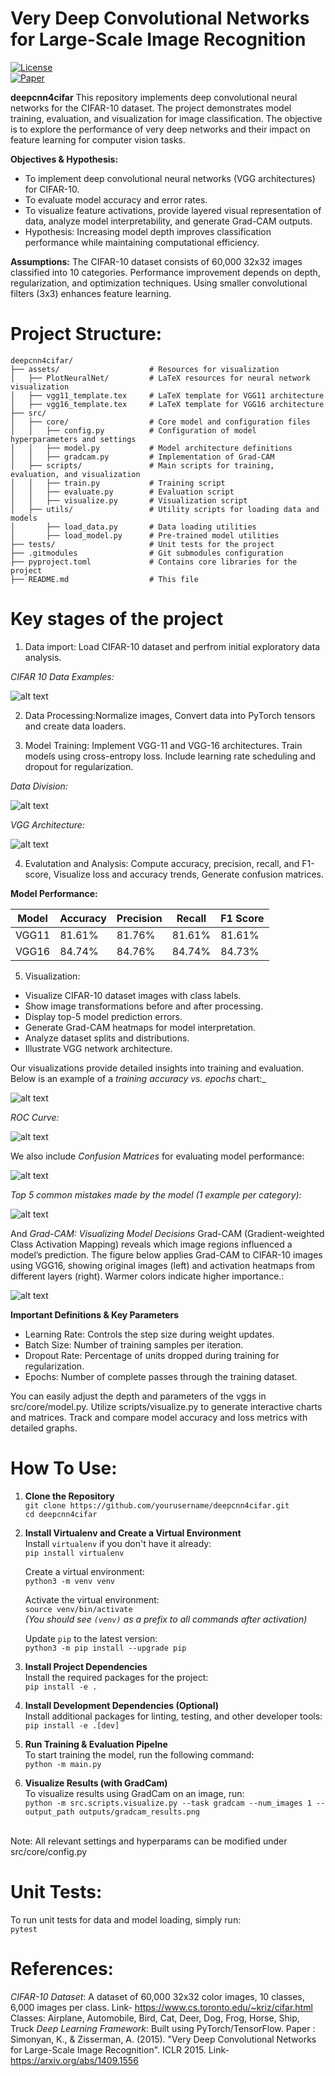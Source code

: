 # **Very Deep Convolutional Networks for Large-Scale Image Recognition**

[![License](https://img.shields.io/badge/license-MIT-blue.svg)](LICENSE)  
[![Paper](https://img.shields.io/badge/ICLR-2015-blue)](https://www.robots.ox.ac.uk/~vgg/publications/2015/Simonyan15/)  

**deepcnn4cifar** 
This repository implements deep convolutional neural networks for the CIFAR-10 dataset. The project demonstrates model training, evaluation, and visualization for image classification. The objective is to explore the performance of very deep networks and their impact on feature learning for computer vision tasks.


**Objectives & Hypothesis:**

- To implement deep convolutional neural networks (VGG architectures) for CIFAR-10.
- To evaluate model accuracy and error rates.
- To visualize feature activations, provide layered visual representation of data, analyze model interpretability, and generate Grad-CAM outputs.
- Hypothesis: Increasing model depth improves classification performance while maintaining computational efficiency.

**Assumptions:**
The CIFAR-10 dataset consists of 60,000 32x32 images classified into 10 categories.
Performance improvement depends on depth, regularization, and optimization techniques.
Using smaller convolutional filters (3x3) enhances feature learning.

# Project Structure:

```
deepcnn4cifar/
├── assets/                    # Resources for visualization
│   ├── PlotNeuralNet/         # LaTeX resources for neural network visualization
│   ├── vgg11_template.tex     # LaTeX template for VGG11 architecture
│   ├── vgg16_template.tex     # LaTeX template for VGG16 architecture
├── src/
│   ├── core/                  # Core model and configuration files
│   │   ├── config.py          # Configuration of model hyperparameters and settings
│   │   ├── model.py           # Model architecture definitions
│   │   ├── gradcam.py         # Implementation of Grad-CAM
│   ├── scripts/               # Main scripts for training, evaluation, and visualization
│   │   ├── train.py           # Training script
│   │   ├── evaluate.py        # Evaluation script
│   │   ├── visualize.py       # Visualization script
│   ├── utils/                 # Utility scripts for loading data and models
│       ├── load_data.py       # Data loading utilities
│       ├── load_model.py      # Pre-trained model utilities
├── tests/                     # Unit tests for the project
├── .gitmodules                # Git submodules configuration
├── pyproject.toml             # Contains core libraries for the project
├── README.md                  # This file

```

# Key stages of the project
1. Data import: Load CIFAR-10 dataset and perfrom initial exploratory data analysis.

_CIFAR 10 Data Examples:_

![alt text](./assets/image-5.png)

2. Data Processing:Normalize images, Convert data into PyTorch tensors and create data loaders. 

3. Model Training: Implement VGG-11 and VGG-16 architectures. Train models using cross-entropy loss. Include learning rate scheduling and dropout for regularization.

_Data Division:_

![alt text](./assets/image-2.png)

_VGG Architecture:_

![alt text](./assets/image-6.png)

4. Evalutation and Analysis: Compute accuracy, precision, recall, and F1-score, Visualize loss and accuracy trends, Generate confusion matrices.

 **Model Performance:**

| Model  | Accuracy | Precision | Recall | F1 Score |
|--------|----------|-----------|--------|----------|
| VGG11  | 81.61%   | 81.76%    | 81.61% | 81.61%   |
| VGG16  | 84.74%   | 84.76%    | 84.74% | 84.73%   |


5. Visualization:
- Visualize CIFAR-10 dataset images with class labels.
- Show image transformations before and after processing.
- Display top-5 model prediction errors.
- Generate Grad-CAM heatmaps for model interpretation.
- Analyze dataset splits and distributions.
- Illustrate VGG network architecture.

Our visualizations provide detailed insights into training and evaluation. Below is an example of a _training accuracy vs. epochs_ chart:_

![alt text](./assets/image.png)

_ROC Curve:_

![alt text](./assets/image-9.png)

We also include _Confusion Matrices_ for evaluating model performance:

![alt text](./assets/image-1.png)


_Top 5 common mistakes made by the model (1 example per category):_

![alt text](./assets/image-3.png)

And _Grad-CAM: Visualizing Model Decisions_
Grad-CAM (Gradient-weighted Class Activation Mapping) reveals which image regions influenced a model’s prediction. The figure below applies Grad-CAM to CIFAR-10 images using VGG16, showing original images (left) and activation heatmaps from different layers (right). Warmer colors indicate higher importance.:

![alt text](./assets/image-4.png)


**Important Definitions & Key Parameters**

- Learning Rate: Controls the step size during weight updates.
- Batch Size: Number of training samples per iteration.
- Dropout Rate: Percentage of units dropped during training for regularization.
- Epochs: Number of complete passes through the training dataset.

You can easily adjust the depth and parameters of the vggs in src/core/model.py.
Utilize scripts/visualize.py to generate interactive charts and matrices.
Track and compare model accuracy and loss metrics with detailed graphs.

# How To Use:

1. **Clone the Repository**  
   `git clone https://github.com/yourusername/deepcnn4cifar.git`  
   `cd deepcnn4cifar`  

2. **Install Virtualenv and Create a Virtual Environment**  
   Install `virtualenv` if you don't have it already:  
   `pip install virtualenv`  

   Create a virtual environment:  
   `python3 -m venv venv`  

   Activate the virtual environment:  
   `source venv/bin/activate`  
   *(You should see `(venv)` as a prefix to all commands after activation)*  

   Update `pip` to the latest version:  
   `python3 -m pip install --upgrade pip`

3. **Install Project Dependencies**  
   Install the required packages for the project:  
   `pip install -e .`  

4. **Install Development Dependencies (Optional)**  
   Install additional packages for linting, testing, and other developer tools:  
   `pip install -e .[dev]`  

5. **Run Training & Evaluation Pipelne**  
   To start training the model, run the following command:  
   `python -m main.py`  

7. **Visualize Results (with GradCam)**  
   To visualize results using GradCam on an image, run:  
   `python -m src.scripts.visualize.py --task gradcam --num_images 1 --output_path outputs/gradcam_results.png`

<br>
Note: All relevant settings and hyperparams can be modified under src/core/config.py
<br>

# Unit Tests:
To run unit tests for data and model loading, simply run: <br>
   `pytest`<br>


# References:
*CIFAR-10 Dataset*: A dataset of 60,000 32x32 color images, 10 classes, 6,000 images per class. Link- https://www.cs.toronto.edu/~kriz/cifar.html 
Classes: Airplane, Automobile, Bird, Cat, Deer, Dog, Frog, Horse, Ship, Truck
*Deep Learning Framework*: Built using PyTorch/TensorFlow.
Paper : Simonyan, K., & Zisserman, A. (2015). "Very Deep Convolutional Networks for Large-Scale Image Recognition". ICLR 2015. Link- https://arxiv.org/abs/1409.1556 

